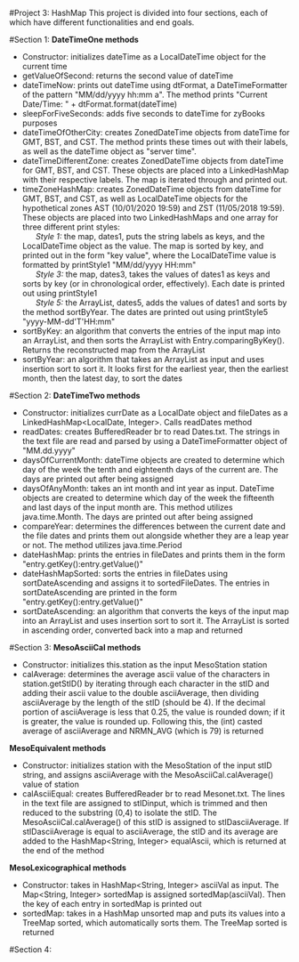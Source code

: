 #Project 3: HashMap
This project is divided into four sections, each of which have different functionalities and end goals.

#Section 1:
**DateTimeOne methods**
* Constructor: initializes dateTime as a LocalDateTime object for the current time
* getValueOfSecond: returns the second value of dateTime
* dateTimeNow: prints out dateTime using dtFormat, a DateTimeFormatter of the pattern "MM/dd/yyyy hh:mm a". The method prints "Current Date/Time: " + dtFormat.format(dateTime)
* sleepForFiveSeconds: adds five seconds to dateTime for zyBooks purposes
* dateTimeOfOtherCity: creates ZonedDateTime objects from dateTime for GMT, BST, and CST. The method prints these times out with their labels, as well as the dateTime object as "server time".
* dateTimeDifferentZone: creates ZonedDateTime objects from dateTime for GMT, BST, and CST. These objects are placed into a LinkedHashMap with their respective labels. The map is iterated through and printed out.
* timeZoneHashMap: creates ZonedDateTime objects from dateTime for GMT, BST, and CST, as well as LocalDateTime objects for the hypothetical zones AST (10/01/2020 19:59) and ZST (11/05/2018 19:59). These objects are placed into two LinkedHashMaps and one array for three different print styles:  
&nbsp;&nbsp;&nbsp;&nbsp;&nbsp;&nbsp;*Style 1:* the map, dates1, puts the string labels as keys, and the LocalDateTime object as the value. The map is sorted by key, and printed out in the form "key value", where the LocalDateTime value is formatted by printStyle1 "MM/dd/yyyy HH:mm"  
&nbsp;&nbsp;&nbsp;&nbsp;&nbsp;&nbsp;*Style 3:* the map, dates3, takes the values of dates1 as keys and sorts by key (or in chronological order, effectively). Each date is printed out using printStyle1  
&nbsp;&nbsp;&nbsp;&nbsp;&nbsp;&nbsp;*Style 5:* the ArrayList, dates5, adds the values of dates1 and sorts by the method sortByYear. The dates are printed out using printStyle5 "yyyy-MM-dd'T'HH:mm"  
* sortByKey: an algorithm that converts the entries of the input map into an ArrayList, and then sorts the ArrayList with Entry.comparingByKey(). Returns the reconstructed map from the ArrayList
* sortByYear: an algorithm that takes an ArrayList as input and uses insertion sort to sort it. It looks first for the earliest year, then the earliest month, then the latest day, to sort the dates

#Section 2:
**DateTimeTwo methods**
* Constructor: initializes currDate as a LocalDate object and fileDates as a LinkedHashMap<LocalDate, Integer>. Calls readDates method
* readDates: creates BufferedReader br to read Dates.txt. The strings in the text file are read and parsed by using a DateTimeFormatter object of "MM.dd.yyyy"
* daysOfCurrentMonth: dateTime objects are created to determine which day of the week the tenth and eighteenth days of the current are. The days are printed out after being assigned
* daysOfAnyMonth: takes an int month and int year as input. DateTime objects are created to determine which day of the week the fifteenth and last days of the input month are. This method utilizes java.time.Month. The days are printed out after being assigned
* compareYear: determines the differences between the current date and the file dates and prints them out alongside whether they are a leap year or not. The method utilizes java.time.Period
* dateHashMap: prints the entries in fileDates and prints them in the form "entry.getKey():entry.getValue()"
* dateHashMapSorted: sorts the entries in fileDates using sortDateAscending and assigns it to sortedFileDates. The entries in sortDateAscending are printed in the form "entry.getKey():entry.getValue()"
* sortDateAscending: an algorithm that converts the keys of the input map into an ArrayList and uses insertion sort to sort it. The ArrayList is sorted in ascending order, converted back into a map and returned

#Section 3:
**MesoAsciiCal methods**
* Constructor: initializes this.station as the input MesoStation station
* calAverage: determines the average ascii value of the characters in station.getStID() by iterating through each character in the stID and adding their ascii value to the double asciiAverage, then dividing asciiAverage by the length of the stID (should be 4). If the decimal portion of asciiAverage is less that 0.25, the value is rounded down; if it is greater, the value is rounded up. Following this, the (int) casted average of asciiAverage and NRMN_AVG (which is 79) is returned

**MesoEquivalent methods**
* Constructor: initializes station with the MesoStation of the input stID string, and assigns asciiAverage with the MesoAsciiCal.calAverage() value of station
* calAsciiEqual: creates BufferedReader br to read Mesonet.txt. The lines in the text file are assigned to stIDinput, which is trimmed and then reduced to the substring (0,4) to isolate the stID. The MesoAsciiCal.calAverage() of this stID is assigned to stIDasciiAverage. If stIDasciiAverage is equal to asciiAverage, the stID and its average are added to the HashMap<String, Integer> equalAscii, which is returned at the end of the method

**MesoLexicographical methods**
* Constructor: takes in HashMap<String, Integer> asciiVal as input. The Map<String, Integer> sortedMap is assigned sortedMap(asciiVal). Then the key of each entry in sortedMap is printed out
* sortedMap: takes in a HashMap unsorted map and puts its values into a TreeMap sorted, which automatically sorts them. The TreeMap sorted is returned

#Section 4:

